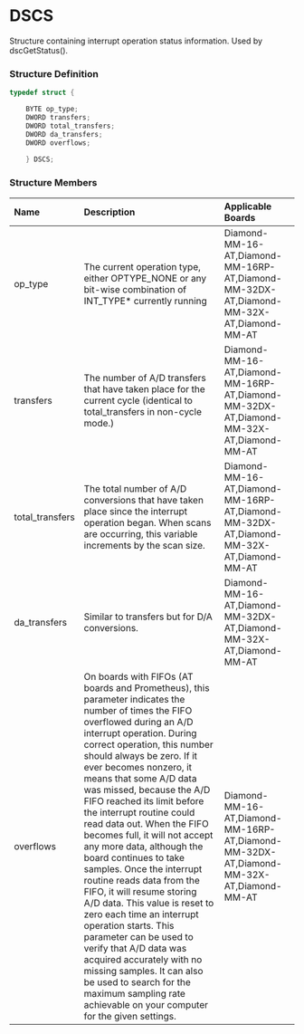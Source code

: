 # DSCS

Structure containing interrupt operation status information. Used by dscGetStatus\(\).

### Structure Definition

```c
typedef struct { 

    BYTE op_type; 
    DWORD transfers; 
    DWORD total_transfers; 
    DWORD da_transfers; 
    DWORD overflows; 
    
    } DSCS;
```

### Structure Members

| Name | Description | Applicable Boards |
| :--- | :--- | :--- |
| op\_type | The current operation type, either OPTYPE\_NONE or any bit-wise combination of INT\_TYPE\* currently running | Diamond-MM-16-AT,Diamond-MM-16RP-AT,Diamond-MM-32DX-AT,Diamond-MM-32X-AT,Diamond-MM-AT |
| transfers | The number of A/D transfers that have taken place for the current cycle \(identical to total\_transfers in non-cycle mode.\) | Diamond-MM-16-AT,Diamond-MM-16RP-AT,Diamond-MM-32DX-AT,Diamond-MM-32X-AT,Diamond-MM-AT |
| total\_transfers | The total number of A/D conversions that have taken place since the interrupt operation began. When scans are occurring, this variable increments by the scan size. | Diamond-MM-16-AT,Diamond-MM-16RP-AT,Diamond-MM-32DX-AT,Diamond-MM-32X-AT,Diamond-MM-AT |
| da\_transfers | Similar to transfers but for D/A conversions. | Diamond-MM-16-AT,Diamond-MM-32DX-AT,Diamond-MM-32X-AT,Diamond-MM-AT |
| overflows | On boards with FIFOs \(AT boards and Prometheus\), this parameter indicates the number of times the FIFO overflowed during an A/D interrupt operation. During correct operation, this number should always be zero. If it ever becomes nonzero, it means that some A/D data was missed, because the A/D FIFO reached its limit before the interrupt routine could read data out. When the FIFO becomes full, it will not accept any more data, although the board continues to take samples. Once the interrupt routine reads data from the FIFO, it will resume storing A/D data. This value is reset to zero each time an interrupt operation starts. This parameter can be used to verify that A/D data was acquired accurately with no missing samples. It can also be used to search for the maximum sampling rate achievable on your computer for the given settings. | Diamond-MM-16-AT,Diamond-MM-16RP-AT,Diamond-MM-32DX-AT,Diamond-MM-32X-AT,Diamond-MM-AT |



